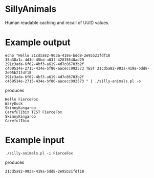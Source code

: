 # SillyAnimals
Human readable caching and recall of UUID values.

# Example output

    echo "Hello 21cd5a82-903a-419a-bdd8-2e95b21fdf18  
    35a38a1c-dd3d-45bd-a63f-42815640ad29
    291c3ada-6f02-4bf3-a619-4d7c86703b2f
    c459514e-2715-434e-bf80-aacecc092573 TEST 21cd5a82-903a-419a-bdd8-2e95b21fdf18
    291c3ada-6f02-4bf3-a619-4d7c86703b2f
    c459514e-2715-434e-bf80-aacecc092573 " | ./silly-animals.pl -o

produces

    Hello FierceFox
    WaryDuck
    SkinnyKangaroo
    CarefulIbix TEST FierceFox
    SkinnyKangaroo
    CarefulIbix

# Example input

    ./silly-animals.pl -i FierceFox

produces

    21cd5a82-903a-419a-bdd8-2e95b21fdf18
